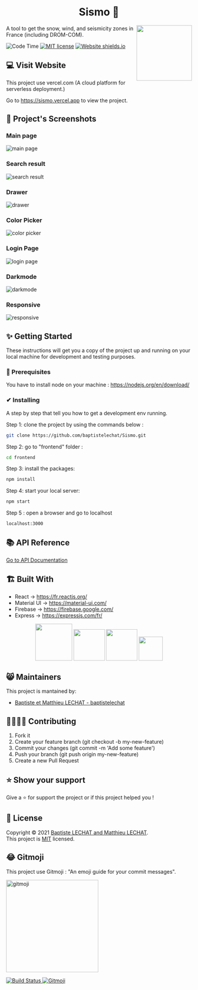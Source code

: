 <h1 align="center">Sismo 🏡</h1>

<img src="./frontend/public/logo.png" height="150" align="right">

A tool to get the snow, wind, and seismicity zones in France (including DROM-COM).

![Code Time](https://img.shields.io/endpoint?style=flat&url=https://codetime-api.datreks.com/badge/353?logoColor=white%26project=Sismo%26recentMS=0%26showProject=false)
[![MIT license](https://img.shields.io/badge/License-MIT-blue.svg)](https://github.com/baptistelechat/Sismo/blob/main/LICENSE.txt)
[![Website shields.io](https://img.shields.io/website-up-down-green-red/http/shields.io.svg)](https://sismo.vercel.app)

## 💻 Visit Website
This project use vercel.com (A cloud platform for serverless deployment.)

Go to https://sismo.vercel.app to view the project.

## 📸 Project's Screenshots
### Main page
![main page](./screenshot/mainPage.png)
### Search result
![search result](./screenshot/searchResult.png)
### Drawer 
![drawer](./screenshot/drawer.png)
### Color Picker 
![color picker](./screenshot/colorPicker.png)
### Login Page
![login page](./screenshot/login.png)
### Darkmode 
![darkmode](./screenshot/darkmode.png)
### Responsive
![responsive](./screenshot/responsive.png)

## ✨ Getting Started
These instructions will get you a copy of the project up and running on your local machine for development and testing purposes.

### 🚩 Prerequisites
You have to install node on your machine : https://nodejs.org/en/download/

### ✔ Installing
A step by step that tell you how to get a development env running.

Step 1: clone the project by using the commands below :
```bash
git clone https://github.com/baptistelechat/Sismo.git
```
Step 2: go to "frontend" folder :
```bash
cd frontend
```
Step 3: install the packages:
```bash
npm install
```
Step 4: start your local server:
```bash
npm start
```
Step 5 : open a browser and go to localhost
```bash
localhost:3000
```

## 📚 API Reference
[Go to API Documentation](https://github.com/baptistelechat/Sismo/tree/main/api)

## 🏗 Built With
- React → https://fr.reactjs.org/
- Material UI → https://material-ui.com/
- Firebase → https://firebase.google.com/
- Express → https://expressjs.com/fr/

<p align="center">
<img src="https://upload.wikimedia.org/wikipedia/commons/thumb/a/a7/React-icon.svg/1280px-React-icon.svg.png" height="100">
<img src="https://img.icons8.com/color/452/material-ui.png" height="85">
<img src="https://img.icons8.com/color/480/firebase.png" height="85">
<img src="https://upload.wikimedia.org/wikipedia/commons/6/64/Expressjs.png" height="65">
</p>

## 😸 Maintainers
This project is mantained by:
* [Baptiste et Matthieu LECHAT - baptistelechat](https://github.com/baptistelechat)

## 👨‍💻👩‍💻 Contributing

1. Fork it
2. Create your feature branch (git checkout -b my-new-feature)
3. Commit your changes (git commit -m 'Add some feature')
4. Push your branch (git push origin my-new-feature)
5. Create a new Pull Request

## ⭐ Show your support
Give a ⭐️ for support the project or if this project helped you !

## 📝 License
Copyright © 2021 [Baptiste LECHAT and Matthieu LECHAT](https://github.com/baptistelechat).<br />
This project is [MIT](https://github.com/baptistelechat/Sismo/blob/main/LICENSE.txt) licensed.

## 😂 Gitmoji

This project use Gitmoji : "An emoji guide for your commit messages".

<p align="left">
	<a href="https://gitmoji.carloscuesta.me">
		<img src="https://cloud.githubusercontent.com/assets/7629661/20073135/4e3db2c2-a52b-11e6-85e1-661a8212045a.gif" width="250" alt="gitmoji">
	</a>
</p>
<p align="left">
	<a href="https://travis-ci.org/carloscuesta/gitmoji">
		<img src="https://img.shields.io/travis/carloscuesta/gitmoji/master?style=flat-square"
			 alt="Build Status">
	</a>
	<a href="https://gitmoji.carloscuesta.me">
		<img src="https://img.shields.io/badge/gitmoji-%20😜%20😍-FFDD67.svg?style=flat-square"
			 alt="Gitmoji">
	</a>
</p>
